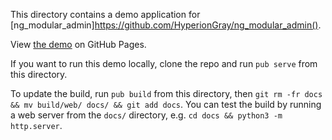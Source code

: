 This directory contains a demo application for
[ng_modular_admin]https://github.com/HyperionGray/ng_modular_admin().

View [the demo](https://hyperiongray.github.io/ng_modular_admin_demo/) on GitHub
Pages.

If you want to run this demo locally, clone the repo and run `pub serve` from
this directory.

To update the build, run `pub build` from this directory, then
`git rm -fr docs && mv build/web/ docs/ && git add docs`. You can test the build
by running a web server from the `docs/` directory, e.g.
`cd docs && python3 -m http.server`.
